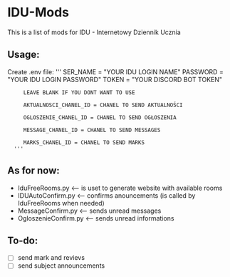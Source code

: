 # IDU-Mods
This is a list of mods for IDU - Internetowy Dziennik Ucznia

## Usage:
   Create .env file:
      '''
         SER_NAME = "YOUR IDU LOGIN NAME"
         PASSWORD = "YOUR IDU LOGIN PASSWORD"
         TOKEN = "YOUR DISCORD BOT TOKEN"
         
         LEAVE BLANK IF YOU DONT WANT TO USE
         
         AKTUALNOSCI_CHANEL_ID = CHANEL TO SEND AKTUALNOŚCI
         
         OGLOSZENIE_CHANEL_ID = CHANEL TO SEND OGŁOSZENIA
         
         MESSAGE_CHANEL_ID = CHANEL TO SEND MESSAGES
         
         MARKS_CHANEL_ID = CHANEL TO SEND MARKS
      '''

## As for now:
 - IduFreeRooms.py <-- is uset to generate website with available rooms
 - IDUAutoConfirm.py <-- confirms anouncements (is called by IduFreeRooms when needed)
 - MessageConfirm.py <-- sends unread messages
 - OgloszenieConfirm.py <-- sends unread informations

## To-do:
 - [ ] send mark and revievs
 - [ ] send subject announcements
